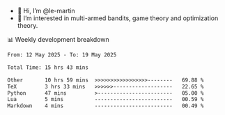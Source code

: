 - 👋 Hi, I’m @le-martin
- 👀 I’m interested in multi-armed bandits, game theory and optimization theory.
<!---- 💞️ I’m looking to collaborate on ...
- 📫 How to reach me ...-->

<!---
Tutorial for using WakaTime stats in GitHub profile: https://github.com/athul/waka-readme
-->

📊 Weekly development breakdown
<!--START_SECTION:waka-->

```txt
From: 12 May 2025 - To: 19 May 2025

Total Time: 15 hrs 43 mins

Other       10 hrs 59 mins  >>>>>>>>>>>>>>>>>--------   69.88 %
TeX         3 hrs 33 mins   >>>>>>-------------------   22.65 %
Python      47 mins         >------------------------   05.00 %
Lua         5 mins          -------------------------   00.59 %
Markdown    4 mins          -------------------------   00.49 %
```

<!--END_SECTION:waka-->

<!---
le-martin/le-martin is a ✨ special ✨ repository because its `README.md` (this file) appears on your GitHub profile.
You can click the Preview link to take a look at your changes.
--->
